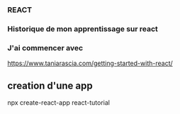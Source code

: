 ### REACT 

### Historique de mon apprentissage sur react 

### J'ai commencer avec 
https://www.taniarascia.com/getting-started-with-react/

## creation d'une app

npx create-react-app react-tutorial